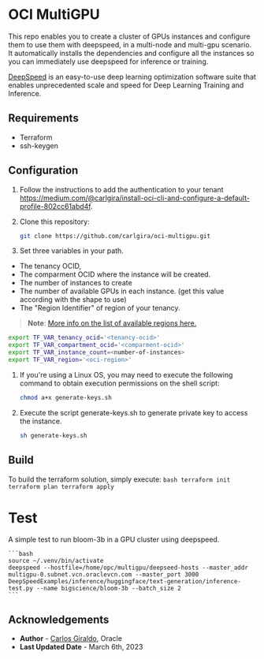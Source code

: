 # OCI MultiGPU 

This repo enables you to create a cluster of GPUs instances and configure them to use them with deepspeed, in a multi-node and multi-gpu scenario. It automatically installs the dependencies and configure all the instances so you can immediately use deepspeed for inference or training.

[DeepSpeed](https://github.com/microsoft/DeepSpeed) is an easy-to-use deep learning optimization software suite that enables unprecedented scale and speed for Deep Learning Training and Inference.

## Requirements
- Terraform
- ssh-keygen

## Configuration

1. Follow the instructions to add the authentication to your tenant https://medium.com/@carlgira/install-oci-cli-and-configure-a-default-profile-802cc61abd4f.
2. Clone this repository:
    ```bash
    git clone https://github.com/carlgira/oci-multigpu.git
    ```

3. Set three variables in your path. 
- The tenancy OCID, 
- The comparment OCID where the instance will be created.
- The number of instances to create
- The number of available GPUs in each instance. (get this value according with the shape to use)
- The "Region Identifier" of region of your tenancy.
> **Note**: [More info on the list of available regions here.](https://docs.oracle.com/en-us/iaas/Content/General/Concepts/regions.htm)

```bash
export TF_VAR_tenancy_ocid='<tenancy-ocid>'
export TF_VAR_compartment_ocid='<comparment-ocid>'
export TF_VAR_instance_count=<number-of-instances>
export TF_VAR_region='<oci-region>'
```

1. If you're using a Linux OS, you may need to execute the following command to obtain execution permissions on the shell script:
    ```bash
    chmod a+x generate-keys.sh
    ```
2. Execute the script generate-keys.sh to generate private key to access the instance. 
    ```bash
    sh generate-keys.sh
    ```

## Build

To build the terraform solution, simply execute: 
    ```bash
    terraform init
    terraform plan
    terraform apply
    ```

# Test
A simple test to run bloom-3b in a GPU cluster using deepspeed.

    ```bash
    source ~/.venv/bin/activate
    deepspeed --hostfile=/home/opc/multigpu/deepseed-hosts --master_addr multigpu-0.subnet.vcn.oraclevcn.com --master_port 3000 DeepSpeedExamples/inference/huggingface/text-generation/inference-test.py --name bigscience/bloom-3b --batch_size 2
    ```

## Acknowledgements

* **Author** - [Carlos Giraldo](https://www.linkedin.com/in/carlos-giraldo-a79b073b/), Oracle
* **Last Updated Date** - March 6th, 2023